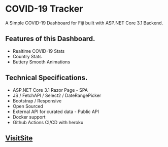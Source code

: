 # COVID-19 Tracker 

A Simple COVID-19 Dashboard for Fiji built with ASP.NET Core 3.1 Backend.



## Features of this Dashboard.
-  Realtime COVID-19 Stats
- Country Stats
- Buttery Smooth Animations

## Technical Specifications.
- ASP.NET Core 3.1 Razor Page - SPA
- JS / FetchAPI / Select2 / DateRangePicker
- Bootstrap / Responsive
- Open Sourced
- External API for curated data - Public API
- Docker support
- Github Actions CI/CD with heroku

## [VisitSite](https://covidfiji.herokuapp.com/)
